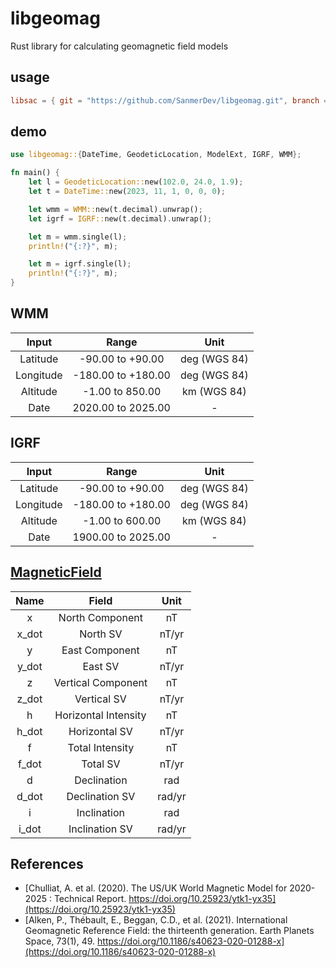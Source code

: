 # libgeomag
Rust library for calculating geomagnetic field models

## usage
```toml
libsac = { git = "https://github.com/SanmerDev/libgeomag.git", branch = "main" }
```

## demo
```rust
use libgeomag::{DateTime, GeodeticLocation, ModelExt, IGRF, WMM};

fn main() {
    let l = GeodeticLocation::new(102.0, 24.0, 1.9);
    let t = DateTime::new(2023, 11, 1, 0, 0, 0);

    let wmm = WMM::new(t.decimal).unwrap();
    let igrf = IGRF::new(t.decimal).unwrap();

    let m = wmm.single(l);
    println!("{:?}", m);

    let m = igrf.single(l);
    println!("{:?}", m);
}
```

## WMM
| Input     | Range              | Unit         |
|:---------:|:------------------:|:------------:|
| Latitude  | -90.00 to +90.00   | deg (WGS 84) |
| Longitude | -180.00 to +180.00 | deg (WGS 84) |
| Altitude  | -1.00 to 850.00    | km (WGS 84)  |
| Date      | 2020.00 to 2025.00 | -            |

## IGRF
| Input     | Range              | Unit         |
|:---------:|:------------------:|:------------:|
| Latitude  | -90.00 to +90.00   | deg (WGS 84) |
| Longitude | -180.00 to +180.00 | deg (WGS 84) |
| Altitude  | -1.00 to 600.00    | km (WGS 84)  |
| Date      | 1900.00 to 2025.00 | -            |

## [MagneticField](src/field.rs)
| Name  | Field                | Unit   |
|:-----:|:--------------------:|:------:|
| x     | North Component      | nT     |
| x_dot | North SV             | nT/yr  |
| y     | East Component       | nT     |
| y_dot | East SV              | nT/yr  |
| z     | Vertical Component   | nT     |
| z_dot | Vertical SV          | nT/yr  |
| h     | Horizontal Intensity | nT     |
| h_dot | Horizontal SV        | nT/yr  |
| f     | Total Intensity      | nT     |
| f_dot | Total SV             | nT/yr  |
| d     | Declination          | rad    |
| d_dot | Declination SV       | rad/yr |
| i     | Inclination          | rad    |
| i_dot | Inclination SV       | rad/yr |

## References
- [Chulliat, A. et al. (2020). The US/UK World Magnetic Model for 2020-2025 : Technical Report. https://doi.org/10.25923/ytk1-yx35](https://doi.org/10.25923/ytk1-yx35)
- [Alken, P., Thébault, E., Beggan, C.D., et al. (2021). International Geomagnetic Reference Field: the thirteenth generation. Earth Planets Space, 73(1), 49. https://doi.org/10.1186/s40623-020-01288-x](https://doi.org/10.1186/s40623-020-01288-x)